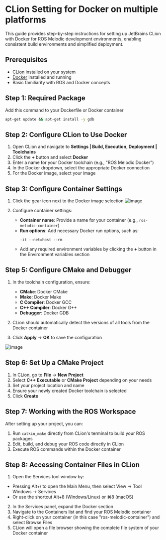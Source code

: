 # CLion Setting for Docker on multiple platforms

This guide provides step-by-step instructions for setting up JetBrains CLion with Docker for ROS Melodic development environments, enabling consistent build environments and simplified deployment.

## Prerequisites

- [CLion](https://www.jetbrains.com/clion/download/) installed on your system
- [Docker](https://docs.docker.com/get-docker/) installed and running
- Basic familiarity with ROS and Docker concepts

## Step 1: Required Package

Add this command to your Dockerfile or Docker container

```bash
apt-get update && apt-get install -y gdb
```

## Step 2: Configure CLion to Use Docker

1. Open CLion and navigate to **Settings | Build, Execution, Deployment | Toolchains**
2. Click the **+** button and select **Docker**
3. Enter a name for your Docker toolchain (e.g., "ROS Melodic Docker")
4. In the Docker dropdown, select the appropriate Docker connection
5. For the Docker image, select your image

## Step 3: Configure Container Settings

1. Click the gear icon next to the Docker image selection
   ![image](https://github.com/user-attachments/assets/9fe95719-1824-4359-a997-aaa1fbeb1d38)

2. Configure container settings:
   - **Container name**: Provide a name for your container (e.g., `ros-melodic-container`)
   - **Run options**: Add necessary Docker run options, such as:
     ```
     -it --net=host --rm
     ```
   - Add any required environment variables by clicking the **+** button in the Environment variables section

## Step 5: Configure CMake and Debugger

1. In the toolchain configuration, ensure:
   - **CMake**: Docker CMake
   - **Make**: Docker Make
   - **C Compiler**: Docker GCC
   - **C++ Compiler**: Docker G++
   - **Debugger**: Docker GDB

2. CLion should automatically detect the versions of all tools from the Docker container

3. Click **Apply** → **OK** to save the configuration
   
![image](https://github.com/user-attachments/assets/808e8f1a-d8a3-4341-bc42-895d530df509)

## Step 6: Set Up a CMake Project

1. In CLion, go to **File** → **New Project**
2. Select **C++ Executable** or **CMake Project** depending on your needs
3. Set your project location and name
4. Ensure your newly created Docker toolchain is selected
5. Click **Create**

## Step 7: Working with the ROS Workspace

After setting up your project, you can:

1. Run `catkin_make` directly from CLion's terminal to build your ROS packages
2. Edit, build, and debug your ROS code directly in CLion
3. Execute ROS commands within the Docker container

## Step 8: Accessing Container Files in CLion

1. Open the Services tool window by:
- Pressing Alt+\ to open the Main Menu, then select View → Tool Windows → Services
- Or use the shortcut Alt+8 (Windows/Linux) or ⌘8 (macOS)

2. In the Services panel, expand the Docker section
3. Navigate to the Containers list and find your ROS Melodic container
4. Right-click on your container (in this case "ros-melodic-container") and select Browse Files
5. CLion will open a file browser showing the complete file system of your Docker container


